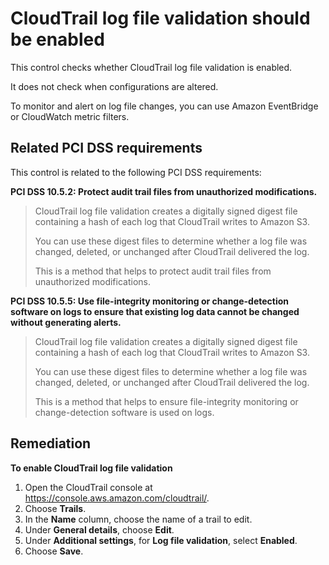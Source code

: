 # CloudTrail log file validation should be enabled

This control checks whether CloudTrail log file validation is enabled.

It does not check when configurations are altered.

To monitor and alert on log file changes, you can use Amazon EventBridge or CloudWatch metric filters.

## Related PCI DSS requirements

This control is related to the following PCI DSS requirements:

**PCI DSS 10.5.2: Protect audit trail files from unauthorized modifications.**

> CloudTrail log file validation creates a digitally signed digest file containing a hash of each log that CloudTrail writes to Amazon S3.
>
> You can use these digest files to determine whether a log file was changed, deleted, or unchanged after CloudTrail delivered the log.
>
> This is a method that helps to protect audit trail files from unauthorized modifications.

**PCI DSS 10.5.5: Use file-integrity monitoring or change-detection software on logs to ensure that existing log data cannot be changed without generating alerts.**

> CloudTrail log file validation creates a digitally signed digest file containing a hash of each log that CloudTrail writes to Amazon S3.
>
> You can use these digest files to determine whether a log file was changed, deleted, or unchanged after CloudTrail delivered the log.
>
> This is a method that helps to ensure file-integrity monitoring or change-detection software is used on logs.

## Remediation

**To enable CloudTrail log file validation**

1. Open the CloudTrail console at https://console.aws.amazon.com/cloudtrail/.
2. Choose **Trails**.
3. In the **Name** column, choose the name of a trail to edit.
4. Under **General details**, choose **Edit**.
5. Under **Additional settings**, for **Log file validation**, select **Enabled**.
6. Choose **Save**.
